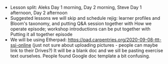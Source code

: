 

- Lesson split: Aleks Day 1 morning, Day 2 morning, Steve Day 1 afternoon, Day 2 afternoon
- Suggested lessons we will skip and schedule rejig: learner profiles and Bloom's taxonomy, and putting Q&A session together with How we operate episode; workshop introductions can be put together with Putting it all together episode
- We will be using Etherpad: https://pad.carpentries.org/2020-09-08-ttt-ssi-online (just not sure about uploading pictures - people can maybe link to their Drives?) 
It will be a blank doc and we sill be pasting exercise text ourselves. People found Google doc template a bit confusing.

